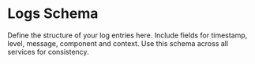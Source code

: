 # Logs Schema

Define the structure of your log entries here.  Include fields for
timestamp, level, message, component and context.  Use this schema
across all services for consistency.

